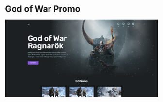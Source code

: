 # God of War Promo

![wallpaper](https://github.com/HeikkeB/GodOfWarPromo/blob/master/src/assets/images/noname.png)
